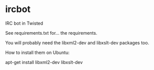 ircbot
======

IRC bot in Twisted

See requirements.txt for... the requirements.

You will probably need the libxml2-dev and libxslt-dev packages too. 

How to install them on Ubuntu:

apt-get install libxml2-dev libxslt-dev
